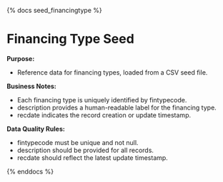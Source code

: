 {% docs seed_financingtype %}

# Financing Type Seed

**Purpose:**    

 - Reference data for financing types, loaded from a CSV seed file.

**Business Notes:**

 - Each financing type is uniquely identified by fintypecode.
 - description provides a human-readable label for the financing type.
 - recdate indicates the record creation or update timestamp.

**Data Quality Rules:**

 - fintypecode must be unique and not null.
 - description should be provided for all records.
 - recdate should reflect the latest update timestamp.

{% enddocs %}